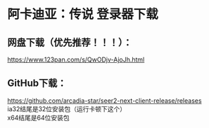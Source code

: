 # 阿卡迪亚：传说 登录器下载
## 网盘下载（优先推荐！！！）：
https://www.123pan.com/s/QwODjv-AjoJh.html

## GitHub下载：
https://github.com/arcadia-star/seer2-next-client-release/releases  
ia32结尾是32位安装包（运行卡顿下这个）  
x64结尾是64位安装包  
